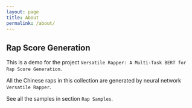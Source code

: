 ```yaml
---
layout: page
title: About
permalink: /about/
---
```


## Rap Score Generation
This is a demo for the project `Versatile Rapper: A Multi-Task BERT for Rap Score Generation`.

All the Chinese raps in this collection are generated by neural network `Versatile Rapper`.



See all the samples in section `Rap Samples`.